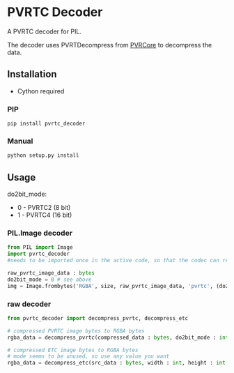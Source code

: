 # PVRTC Decoder
A PVRTC decoder for PIL.

The decoder uses PVRTDecompress from [PVRCore](https://github.com/powervr-graphics/Native_SDK/tree/master/framework/PVRCore) to decompress the data.


## Installation
- Cython required
### PIP
```
pip install pvrtc_decoder
```
### Manual
```cmd
python setup.py install
```


## Usage
do2bit_mode:
- 0 - PVRTC2 (8 bit)
- 1 - PVRTC4 (16 bit)

### PIL.Image decoder
```python
from PIL import Image
import pvrtc_decoder 
#needs to be imported once in the active code, so that the codec can register itself

raw_pvrtc_image_data : bytes
do2bit_mode = 0 # see above
img = Image.frombytes('RGBA', size, raw_pvrtc_image_data, 'pvrtc', (do2bit_mode))
```

### raw decoder
```python
from pvrtc_decoder import decompress_pvrtc, decompress_etc

# compressed PVRTC image bytes to RGBA bytes
rgba_data = decompress_pvrtc(compressed_data : bytes, do2bit_mode : int, width : int, height : int)

# compressed ETC image bytes to RGBA bytes
# mode seems to be unused, so use any value you want
rgba_data = decompress_etc(src_data : bytes, width : int, height : int, mode : int)
```